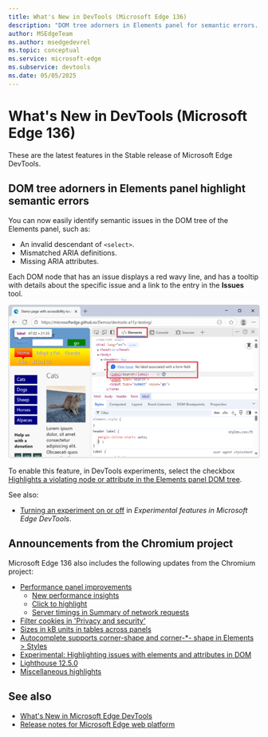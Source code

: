 ```yaml
---
title: What's New in DevTools (Microsoft Edge 136)
description: "DOM tree adorners in Elements panel for semantic errors. And more."
author: MSEdgeTeam
ms.author: msedgedevrel
ms.topic: conceptual
ms.service: microsoft-edge
ms.subservice: devtools
ms.date: 05/05/2025
---
```

# What's New in DevTools (Microsoft Edge 136)

These are the latest features in the Stable release of Microsoft Edge DevTools.


<!-- ====================================================================== -->
## DOM tree adorners in Elements panel highlight semantic errors

<!-- Subtitle: DOM elements with semantic errors will be highlighted with a squiggly line and tooltip. -->

You can now easily identify semantic issues in the DOM tree of the Elements panel, such as: 
* An invalid descendant of `<select>`.
* Mismatched ARIA definitions.
* Missing ARIA attributes.

Each DOM node that has an issue displays a red wavy line, and has a tooltip with details about the specific issue and a link to the entry in the **Issues** tool. 

![DOM adorner in Elements](./devtools-136-images/dom-adorner.png)

To enable this feature, in DevTools experiments, select the checkbox [Highlights a violating node or attribute in the Elements panel DOM tree](../../../experimental-features/index.md#highlights-a-violating-node-or-attribute-in-the-elements-panel-dom-tree).

See also:
* [Turning an experiment on or off](../../../experimental-features/index.md#turning-an-experiment-on-or-off) in _Experimental features in Microsoft Edge DevTools_.


<!-- ====================================================================== -->
## Announcements from the Chromium project

Microsoft Edge 136 also includes the following updates from the Chromium project:

* [Performance panel improvements](https://developer.chrome.com/blog/new-in-devtools-136#perf)
   * [New performance insights](https://developer.chrome.com/blog/new-in-devtools-136#perf-insights)
   * [Click to highlight](https://developer.chrome.com/blog/new-in-devtools-136#click-to-highlight)
   * [Server timings in Summary of network requests](https://developer.chrome.com/blog/new-in-devtools-136#server-timings)
* [Filter cookies in 'Privacy and security'](https://developer.chrome.com/blog/new-in-devtools-136#cookies-filter)
* [Sizes in kB units in tables across panels](https://developer.chrome.com/blog/new-in-devtools-136#kb-units)
* [Autocomplete supports corner-shape and corner-*- shape in Elements > Styles](https://developer.chrome.com/blog/new-in-devtools-136#corner-shape-autocomplete)
* [Experimental: Highlighting issues with elements and attributes in DOM](https://developer.chrome.com/blog/new-in-devtools-136#issues-in-dom)
* [Lighthouse 12.5.0](https://developer.chrome.com/blog/new-in-devtools-136#lighthouse)
* [Miscellaneous highlights](https://developer.chrome.com/blog/new-in-devtools-136#misc)
<!-- todo: maybe trim links -->


<!-- ====================================================================== -->
## See also

* [What's New in Microsoft Edge DevTools](../../whats-new.md)
* [Release notes for Microsoft Edge web platform](../../../../web-platform/release-notes/index.md)
